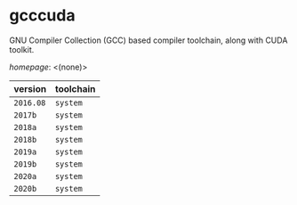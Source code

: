 # gcccuda

GNU Compiler Collection (GCC) based compiler toolchain, along with CUDA toolkit.

*homepage*: <(none)>

version | toolchain
--------|----------
``2016.08`` | ``system``
``2017b`` | ``system``
``2018a`` | ``system``
``2018b`` | ``system``
``2019a`` | ``system``
``2019b`` | ``system``
``2020a`` | ``system``
``2020b`` | ``system``
